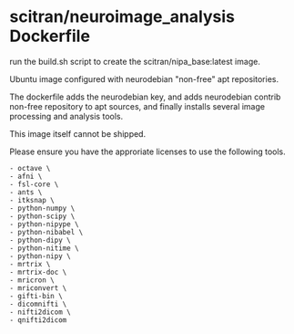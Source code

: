 # scitran/neuroimage_analysis Dockerfile

run the build.sh script to create the scitran/nipa_base:latest image.


Ubuntu image configured with neurodebian "non-free" apt repositories.

The dockerfile adds the neurodebian key, and adds neurodebian contrib non-free repository to apt sources, and finally installs several
image processing and analysis tools.

This image itself cannot be shipped.

Please ensure you have the approriate licenses to use the following tools.

    - octave \
    - afni \
    - fsl-core \
    - ants \
    - itksnap \
    - python-numpy \
    - python-scipy \
    - python-nipype \
    - python-nibabel \
    - python-dipy \
    - python-nitime \
    - python-nipy \
    - mrtrix \
    - mrtrix-doc \
    - mricron \
    - mriconvert \
    - gifti-bin \
    - dicomnifti \
    - nifti2dicom \
    - qnifti2dicom
